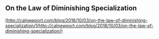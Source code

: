 ## On the Law of Diminishing Specialization
  
  [http://calnewport.com/blog/2018/10/03/on-the-law-of-diminishing-specialization/](http://calnewport.com/blog/2018/10/03/on-the-law-of-diminishing-specialization/)